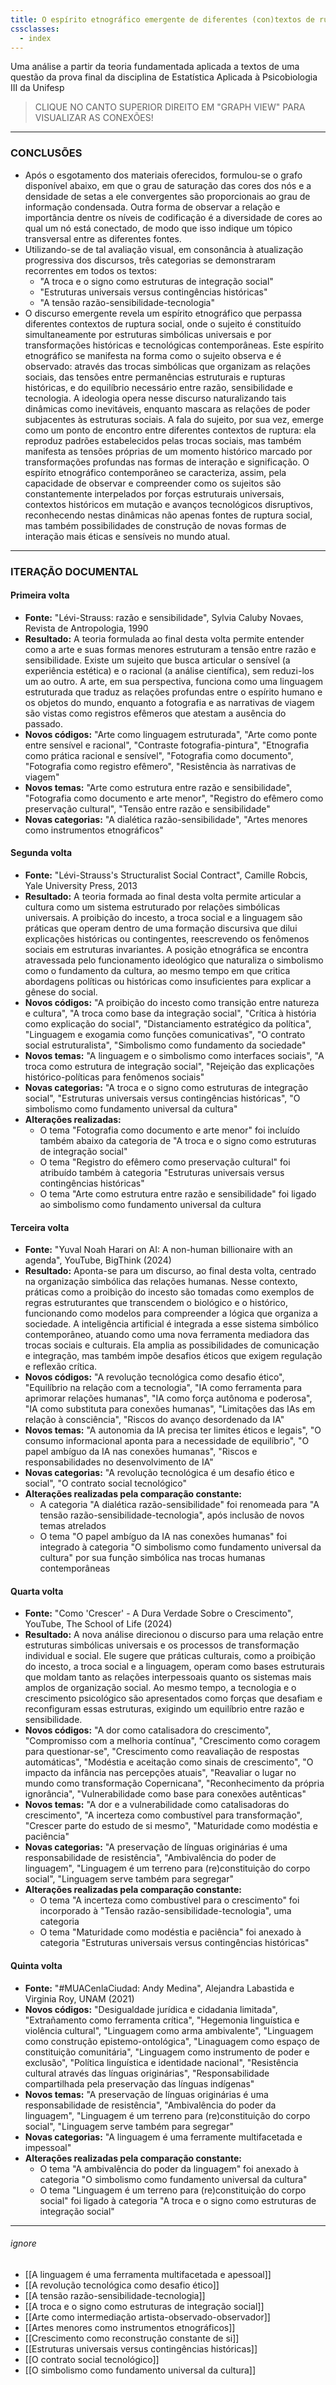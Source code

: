 ```yaml
---
title: O espírito etnográfico emergente de diferentes (con)textos de ruptura social
cssclasses:
  - index
---
```

Uma análise a partir da teoria fundamentada aplicada a textos de uma questão da prova final da disciplina de Estatística Aplicada à Psicobiologia III da Unifesp

> CLIQUE NO CANTO SUPERIOR DIREITO EM "GRAPH VIEW" PARA VISUALIZAR AS CONEXÕES!

---
### CONCLUSÕES
- Após o esgotamento dos materiais oferecidos, formulou-se o grafo disponível abaixo, em que o grau de saturação das cores dos nós e a densidade de setas a ele convergentes são proporcionais ao grau de informação condensada. Outra forma de observar a relação e importância dentre os níveis de codificação é a diversidade de cores ao qual um nó está conectado, de modo que isso indique um tópico transversal entre as diferentes fontes. 
- Utilizando-se de tal avaliação visual, em consonância à atualização progressiva dos discursos, três categorias se demonstraram recorrentes em todos os textos:
	- "A troca e o signo como estruturas de integração social"
	- "Estruturas universais versus contingências históricas"
	- "A tensão razão-sensibilidade-tecnologia"
- O discurso emergente revela um espírito etnográfico que perpassa diferentes contextos de ruptura social, onde o sujeito é constituído simultaneamente por estruturas simbólicas universais e por transformações históricas e tecnológicas contemporâneas. Este espírito etnográfico se manifesta na forma como o sujeito observa e é observado: através das trocas simbólicas que organizam as relações sociais, das tensões entre permanências estruturais e rupturas históricas, e do equilíbrio necessário entre razão, sensibilidade e tecnologia. A ideologia opera nesse discurso naturalizando tais dinâmicas como inevitáveis, enquanto mascara as relações de poder subjacentes às estruturas sociais. A fala do sujeito, por sua vez, emerge como um ponto de encontro entre diferentes contextos de ruptura: ela reproduz padrões estabelecidos pelas trocas sociais, mas também manifesta as tensões próprias de um momento histórico marcado por transformações profundas nas formas de interação e significação. O espírito etnográfico contemporâneo se caracteriza, assim, pela capacidade de observar e compreender como os sujeitos são constantemente interpelados por forças estruturais universais, contextos históricos em mutação e avanços tecnológicos disruptivos, reconhecendo nestas dinâmicas não apenas fontes de ruptura social, mas também possibilidades de construção de novas formas de interação mais éticas e sensíveis no mundo atual. 
	

---
### ITERAÇÃO DOCUMENTAL
#### Primeira volta
- **Fonte:** "Lévi-Strauss: razão e sensibilidade", Sylvia Caluby Novaes, Revista de Antropologia, 1990
- **Resultado:** A teoria formulada ao final desta volta permite entender como a arte e suas formas menores estruturam a tensão entre razão e sensibilidade. Existe um sujeito que busca articular o sensível (a experiência estética) e o racional (a análise científica), sem reduzi-los um ao outro. A arte, em sua perspectiva, funciona como uma linguagem estruturada que traduz as relações profundas entre o espírito humano e os objetos do mundo, enquanto a fotografia e as narrativas de viagem são vistas como registros efêmeros que atestam a ausência do passado. 
- **Novos códigos:** "Arte como linguagem estruturada", "Arte como ponte entre sensível e racional", "Contraste fotografia-pintura", "Etnografia como prática racional e sensível", "Fotografia como documento", "Fotografia como registro efêmero", "Resistência às narrativas de viagem"
- **Novos temas:** "Arte como estrutura entre razão e sensibilidade", "Fotografia como documento e arte menor", "Registro do efêmero como preservação cultural", "Tensão entre razão e sensibilidade"
- **Novas categorias:** "A dialética razão-sensibilidade", "Artes menores como instrumentos etnográficos"
#### Segunda volta
- **Fonte:** "Lévi-Strauss's Structuralist Social Contract", Camille Robcis, Yale University Press, 2013
- **Resultado:** A teoria formada ao final desta volta permite articular a cultura como um sistema estruturado por relações simbólicas universais. A proibição do incesto, a troca social e a linguagem são práticas que operam dentro de uma formação discursiva que dilui explicações históricas ou contingentes, reescrevendo os fenômenos sociais em estruturas invariantes. A posição etnográfica se encontra atravessada pelo funcionamento ideológico que naturaliza o simbolismo como o fundamento da cultura, ao mesmo tempo em que critica abordagens políticas ou históricas como insuficientes para explicar a gênese do social.
- **Novos códigos:** "A proibição do incesto como transição entre natureza e cultura", "A troca como base da integração social", "Crítica à história como explicação do social", "Distanciamento estratégico da política", "Linguagem e exogamia como funções comunicativas", "O contrato social estruturalista", "Simbolismo como fundamento da sociedade"
- **Novos temas:** "A linguagem e o simbolismo como interfaces sociais", "A troca como estrutura de integração social", "Rejeição das explicações histórico-políticas para fenômenos sociais"
- **Novas categorias:** "A troca e o signo como estruturas de integração social", "Estruturas universais versus contingências históricas", "O simbolismo como fundamento universal da cultura"
- **Alterações realizadas:**
	- O tema "Fotografia como documento e arte menor" foi incluído também abaixo da categoria de "A troca e o signo como estruturas de integração social"
	- O tema "Registro do efêmero como preservação cultural" foi atribuído também à categoria "Estruturas universais versus contingências históricas"
	- O tema "Arte como estrutura entre razão e sensibilidade" foi ligado ao simbolismo como fundamento universal da cultura
#### Terceira volta
- **Fonte:** "Yuval Noah Harari on AI: A non-human billionaire with an agenda", YouTube, BigThink (2024)
- **Resultado:** Aponta-se para um discurso, ao final desta volta, centrado na organização simbólica das relações humanas. Nesse contexto, práticas como a proibição do incesto são tomadas como exemplos de regras estruturantes que transcendem o biológico e o histórico, funcionando como modelos para compreender a lógica que organiza a sociedade. A inteligência artificial é integrada a esse sistema simbólico contemporâneo, atuando como uma nova ferramenta mediadora das trocas sociais e culturais. Ela amplia as possibilidades de comunicação e integração, mas também impõe desafios éticos que exigem regulação e reflexão crítica.
- **Novos códigos:** "A revolução tecnológica como desafio ético", "Equilíbrio na relação com a tecnologia", "IA como ferramenta para aprimorar relações humanas", "IA como força autônoma e poderosa", "IA como substituta para conexões humanas", "Limitações das IAs em relação à consciência", "Riscos do avanço desordenado da IA"
- **Novos temas:** "A autonomia da IA precisa ter limites éticos e legais", "O consumo informacional aponta para a necessidade de equilíbrio", "O papel ambíguo da IA nas conexões humanas", "Riscos e responsabilidades no desenvolvimento de IA"
- **Novas categorias:** "A revolução tecnológica é um desafio ético e social", "O contrato social tecnológico"
- **Alterações realizadas pela comparação constante:**
	- A categoria "A dialética razão-sensibilidade" foi renomeada para "A tensão razão-sensibilidade-tecnologia", após inclusão de novos temas atrelados
	- O tema "O papel ambíguo da IA nas conexões humanas" foi integrado à categoria "O simbolismo como fundamento universal da cultura" por sua função simbólica nas trocas humanas contemporâneas
#### Quarta volta
- **Fonte:** "Como 'Crescer' - A Dura Verdade Sobre o Crescimento", YouTube, The School of Life (2024)
- **Resultado:** A nova análise direcionou o discurso para uma relação entre estruturas simbólicas universais e os processos de transformação individual e social. Ele sugere que práticas culturais, como a proibição do incesto, a troca social e a linguagem, operam como bases estruturais que moldam tanto as relações interpessoais quanto os sistemas mais amplos de organização social. Ao mesmo tempo, a tecnologia e o crescimento psicológico são apresentados como forças que desafiam e reconfiguram essas estruturas, exigindo um equilíbrio entre razão e sensibilidade. 
- **Novos códigos:** "A dor como catalisadora do crescimento", "Compromisso com a melhoria contínua", "Crescimento como coragem para questionar-se", "Crescimento como reavaliação de respostas automáticas", "Modéstia e aceitação como sinais de crescimento", "O impacto da infância nas percepções atuais", "Reavaliar o lugar no mundo como transformação Copernicana", "Reconhecimento da própria ignorância", "Vulnerabilidade como base para conexões autênticas"
- **Novos temas:** "A dor e a vulnerabilidade como catalisadoras do crescimento", "A incerteza como combustível para transformação", "Crescer parte do estudo de si mesmo", "Maturidade como modéstia e paciência"
- **Novas categorias:** "A preservação de línguas originárias é uma responsabilidade de resistência", "Ambivalência do poder de linguagem", "Linguagem é um terreno para (re)constituição do corpo social", "Linguagem serve também para segregar"
- **Alterações realizadas pela comparação constante:**
	- O tema "A incerteza como combustível para o crescimento" foi incorporado à "Tensão razão-sensibilidade-tecnologia", uma categoria
	- O tema "Maturidade como modéstia e paciência" foi anexado à categoria "Estruturas universais versus contingências históricas"
#### Quinta volta
- **Fonte:** "#MUACenlaCiudad: Andy Medina", Alejandra Labastida e Virginia Roy, UNAM (2021)
- **Novos códigos:** "Desigualdade jurídica e cidadania limitada", "Extrañamento como ferramenta crítica", "Hegemonia linguística e violência cultural", "Linguagem como arma ambivalente", "Linguagem como construção epistemo-ontológica", "Linaguagem como espaço de constituição comunitária", "Linguagem como instrumento de poder e exclusão", "Política linguística e identidade nacional", "Resistência cultural através das línguas originárias", "Responsabilidade compartilhada pela preservação das línguas indígenas"
- **Novos temas:** "A preservação de línguas originárias é uma responsabilidade de resistência", "Ambivalência do poder da linguagem", "Linguagem é um terreno para (re)constituição do corpo social", "Linguagem serve também para segregar"
- **Novas categorias:** "A linguagem é uma ferramente multifacetada e impessoal"
- **Alterações realizadas pela comparação constante:**
	- O tema "A ambivalência do poder da linguagem" foi anexado à categoria "O simbolismo como fundamento universal da cultura"
	- O tema "Linguagem é um terreno para (re)constituição do corpo social" foi ligado à categoria "A troca e o signo como estruturas de integração social"

















---
###### ignore
- [[A linguagem é uma ferramenta multifacetada e apessoal]]
- [[A revolução tecnológica como desafio ético]]
- [[A tensão razão-sensibilidade-tecnologia]]
- [[A troca e o signo como estruturas de integração social]]
- [[Arte como intermediação artista-observado-observador]]
- [[Artes menores como instrumentos etnográficos]]
- [[Crescimento como reconstrução constante de si]]
- [[Estruturas universais versus contingências históricas]]
- [[O contrato social tecnológico]]
- [[O simbolismo como fundamento universal da cultura]]

